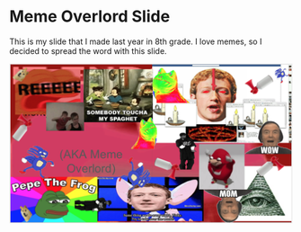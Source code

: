 # Meme Overlord Slide


This is my slide that I made last year in 8th grade. I love memes, so I decided to spread the word with this slide.

![alt text](Meme_Overlord.png)
